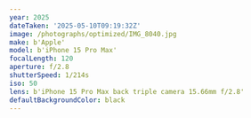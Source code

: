 ```yaml
---
year: 2025
dateTaken: '2025-05-10T09:19:32Z'
image: /photographs/optimized/IMG_8040.jpg
make: b'Apple'
model: b'iPhone 15 Pro Max'
focalLength: 120
aperture: f/2.8
shutterSpeed: 1/214s
iso: 50
lens: b'iPhone 15 Pro Max back triple camera 15.66mm f/2.8'
defaultBackgroundColor: black
---
```

